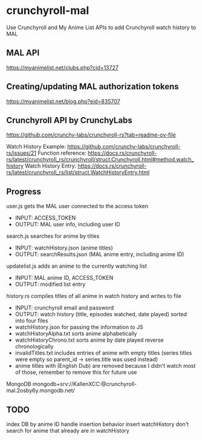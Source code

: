 # crunchyroll-mal
Use Crunchyroll and My Anime List APIs to add Crunchyroll watch history to MAL

## MAL API
https://myanimelist.net/clubs.php?cid=13727

## Creating/updating MAL authorization tokens
https://myanimelist.net/blog.php?eid=835707

## Crunchyroll API by CrunchyLabs
https://github.com/crunchy-labs/crunchyroll-rs?tab=readme-ov-file

Watch History Example:
https://github.com/crunchy-labs/crunchyroll-rs/issues/21
Function reference:
https://docs.rs/crunchyroll-rs/latest/crunchyroll_rs/crunchyroll/struct.Crunchyroll.html#method.watch_history
Watch History Entry:
https://docs.rs/crunchyroll-rs/latest/crunchyroll_rs/list/struct.WatchHistoryEntry.html

## Progress
user.js gets the MAL user connected to the access token  
 * INPUT: ACCESS_TOKEN  
 * OUTPUT: MAL user info, including user ID  

search.js searches for anime by titles  
 * INPUT: watchHistory.json (anime titles)
 * OUTPUT: searchResults.json (MAL anime entry, including anime ID)  

updatelist.js adds an anime to the currently watching list  
 * INPUT: MAL anime ID, ACCESS_TOKEN  
 * OUTPUT: modified list entry   

history.rs compiles titles of all anime in watch history and writes to file
 * INPUT: crunchyroll email and password
 * OUTPUT: watch history (title, episodes watched, date played) sorted into four files
 * watchHistory.json for passing the information to JS
 * watchHistoryAlpha.txt sorts anime alphabetically
 * watchHistoryChrono.txt sorts anime by date played reverse chronologically
 * invalidTitles.txt includes entries of anime with empty titles (series titles were empty so parent_id -> series.title was used instead)
 * anime titles with (English Dub) are removed because I didn't watch most of those, remember to remove this for future use

MongoDB
mongodb+srv://KallenXCC:<password>@crunchyroll-mal.2osby6y.mongodb.net/

## TODO
index DB by anime ID
handle insertion behavior
insert watchHistory
don't search for anime that already are in watchHistory